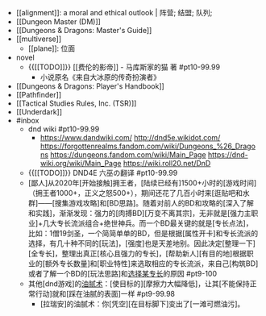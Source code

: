 - [[alignment]]: a moral and ethical outlook | 阵营; 结盟; 队列;
- [[Dungeon Master (DM)]]
- [[Dungeons & Dragons: Master's Guide]]
- [[multiverse]]
    - [[plane]]: 位面
- novel
    - {{[[TODO]]}} [[费伦的影帝]] - 马库斯家的猫 著 #pt10-99.99
        - 小说原名《来自大冰原的传奇扮演者》
- [[Dungeons & Dragons: Player's Handbook]]
- [[Pathfinder]]
- [[Tactical Studies Rules, Inc. (TSR)]]
- [[Underdark]]
- #inbox
    - dnd wiki #pt10-99.99
        - https://www.dandwiki.com/
http://dnd5e.wikidot.com/
https://forgottenrealms.fandom.com/wiki/Dungeons_%26_Dragons
https://dungeons.fandom.com/wiki/Main_Page
https://dnd-wiki.org/wiki/Main_Page
https://wiki.roll20.net/DnD
    - {{[[TODO]]}} DND4E 六巫の翻译  #pt10-99.99
    - [鄙人]从2020年[开始接触]拥王者，[陆续已经有]1500+小时的[游戏时间]（拥王者1000+，正义之怒500+），期间还花了几百小时来[逛贴吧和水群]——[搜集游戏攻略]和[BD思路]。随着对前人的BD和攻略的[深入了解和实践]，渐渐发现：强力的[肉搏BD][万变不离其宗]，无非就是[强力主职业]+几大专长流派组合+绝世神兵。而一个BD最关键的就是[专长点法]，比如：1僧19剑圣，一个简简单单的BD，但是根据[属性开卡]和专长流派的选择，有几十种不同的[玩法]，[强度]也是天差地别。因此决定[整理一下][全专长]，整理出真正[核心且强力的专长]，[帮助新人][有目的地]根据职业的[额外专长数量]和[职业特性]来选取相应的专长流派，来自己[构筑BD]或者了解一个BD的[玩法思路]和[选择某专长](https://bbs.saraba1st.com/2b/thread-2023688-8-1.html)的原因 #pt9-100
    - 其他[dnd游戏]的[油腻术](https://bbs.saraba1st.com/2b/thread-2016344-2-1.html)：[使目标的][摩擦力大幅降低]，让其[不能保持正常行动]就和[踩在油腻的表面]一样 #pt9-99.98
        - [拉瑞安]的油腻术：你[凭空][在目标脚下]变出了[一滩可燃油污]。

